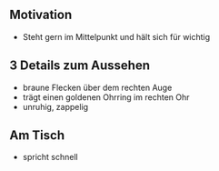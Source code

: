 ## Motivation
- Steht gern im Mittelpunkt und hält sich für wichtig

## 3 Details zum Aussehen

- braune Flecken über dem rechten Auge
- trägt einen goldenen Ohrring im rechten Ohr
- unruhig, zappelig

## Am Tisch

- spricht schnell